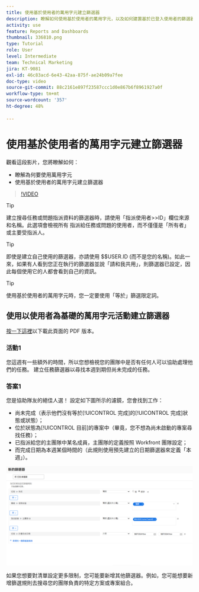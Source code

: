 ```yaml
---
title: 使用基於使用者的萬用字元建立篩選器
description: 瞭解如何使用基於使用者的萬用字元，以及如何建置基於已登入使用者的篩選器。
activity: use
feature: Reports and Dashboards
thumbnail: 336810.png
type: Tutorial
role: User
level: Intermediate
team: Technical Marketing
jira: KT-9081
exl-id: 46c83acd-6e43-42aa-875f-ae24b09a7fee
doc-type: video
source-git-commit: 88c2161e897f23587ccc1d0e867b6f8961927a0f
workflow-type: tm+mt
source-wordcount: '357'
ht-degree: 48%

---
```


# 使用基於使用者的萬用字元建立篩選器

觀看這段影片，您將瞭解如何：

* 瞭解為何要使用萬用字元
* 使用基於使用者的萬用字元建立篩選器

>[!VIDEO](https://video.tv.adobe.com/v/336810/?quality=12&learn=on)

>[!TIP]
>
>建立搜尋任務或問題指派資料的篩選器時，請使用「指派使用者>>ID」欄位來源和名稱。此選項會檢視所有   指派給任務或問題的使用者，而不僅僅是「所有者」或主要受指派人。

>[!TIP]
>
>即使是建立自己使用的篩選器，亦請使用 $$USER.ID (而不是您的名稱)。如此一來，如果有人看到您正在執行的篩選器並說「請和我共用」，則篩選器已設定，因此每個使用它的人都會看到自己的資訊。

>[!TIP]
>
>使用基於使用者的萬用字元時，您一定要使用「等於」篩選限定詞。


## 使用以使用者為基礎的萬用字元活動建立篩選器

[按一下這裡](/help/assets/create-filters-with-user-based-wildcards-activities.pdf)以下載此頁面的 PDF 版本。

### 活動1

您這週有一些額外的時間，所以您想檢視您的團隊中是否有任何人可以協助處理他們的任務。 建立任務篩選器以尋找本週到期但尚未完成的任務。

### 答案1

您是協助隊友的絕佳人選！ 設定如下圖所示的濾鏡，您會找到工作：

* 尚未完成（表示他們沒有等於[!UICONTROL 完成]的[!UICONTROL 完成]狀態或狀態）；
* 位於狀態為[!UICONTROL 目前]的專案中（畢竟，您不想為尚未啟動的專案尋找任務）；
* 已指派給您的主團隊中某名成員，主團隊的定義按照 Workfront 團隊設定；
* 而完成日期為本週某個時間的（此規則使用預先建立的日期篩選器來定義「本週」）。

![影像顯示使用基於使用者的萬用字元建立任務篩選器的畫面](assets/user-wildcard-exercise-answer.png)

如果您想要對清單設定更多限制，您可能要新增其他篩選器。例如，您可能想要新增篩選規則去搜尋您的團隊負責的特定方案或專案組合。

